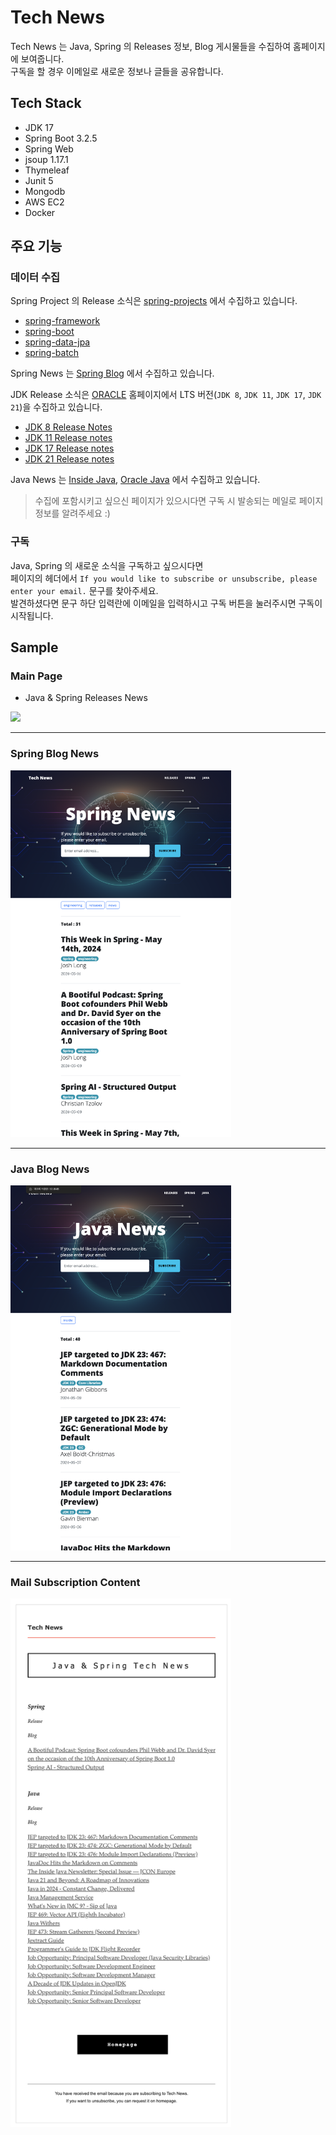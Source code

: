 # Tech News

Tech News 는 Java, Spring 의 Releases 정보, Blog 게시물들을 수집하여 홈페이지에 보여줍니다.<br/>
구독을 할 경우 이메일로 새로운 정보나 글들을 공유합니다.

## Tech Stack

- JDK 17
- Spring Boot 3.2.5
- Spring Web
- jsoup 1.17.1
- Thymeleaf
- Junit 5
- Mongodb
- AWS EC2
- Docker

## 주요 기능

### 데이터 수집

Spring Project 의 Release 소식은 [spring-projects](https://github.com/spring-projects) 에서 수집하고 있습니다.

- [spring-framework](https://github.com/spring-projects/spring-framework/releases)
- [spring-boot](https://github.com/spring-projects/spring-boot/releases)
- [spring-data-jpa](https://github.com/spring-projects/spring-data-jpa/releases)
- [spring-batch](https://github.com/spring-projects/spring-batch/releases)

Spring News 는 [Spring Blog](https://spring.io/blog) 에서 수집하고 있습니다.

JDK Release 소식은 [ORACLE](https://www.oracle.com/) 홈페이지에서 LTS 버전(`JDK 8`, `JDK 11`, `JDK 17`, `JDK 21`)을 수집하고 있습니다.

- [JDK 8 Release Notes](https://www.oracle.com/java/technologies/javase/8u-relnotes.html)
- [JDK 11 Release notes](https://www.oracle.com/java/technologies/javase/11u-relnotes.html)
- [JDK 17 Release notes](https://www.oracle.com/java/technologies/javase/17u-relnotes.html)
- [JDK 21 Release notes](https://www.oracle.com/java/technologies/javase/21u-relnotes.html)

Java News 는 [Inside Java](https://inside.java/), [Oracle Java](https://blogs.oracle.com/java/) 에서 수집하고 있습니다.

> 수집에 포함시키고 싶으신 페이지가 있으시다면 구독 시 발송되는 메일로 페이지 정보를 알려주세요 :)

### 구독

Java, Spring 의 새로운 소식을 구독하고 싶으시다면<br/>
페이지의 헤더에서 `If you would like to subscribe or unsubscribe, please enter your email.` 문구를 찾아주세요.<br/>
발견하셨다면 문구 하단 입력란에 이메일을 입력하시고 구독 버튼을 눌러주시면 구독이 시작됩니다.

## Sample

### Main Page
- Java & Spring Releases News

<img src="https://github.com/user-attachments/assets/e8c5b393-c12b-4a2b-b5ad-bbe8a6e17393">

---

### Spring Blog News

<img src="./src/main/resources/static/img/capture/spring.png" width="70%">

---

### Java Blog News

<img src="./src/main/resources/static/img/capture/java.png" width="70%">

---

### Mail Subscription Content

<img src="./src/main/resources/static/img/capture/email.png" width="70%">

